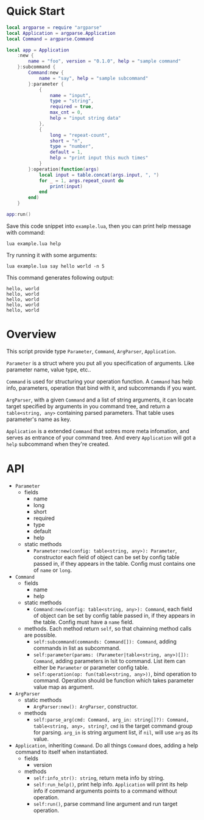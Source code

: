 # Quick Start

```lua
local argparse = require "argparse"
local Application = argparse.Application
local Command = argparse.Command

local app = Application
    :new {
        name = "foo", version = "0.1.0", help = "sample command"
    }:subcommand {
        Command:new {
            name = "say", help = "sample subcommand"
        }:parameter {
            {
                name = "input",
                type = "string",
                required = true,
                max_cnt = 0,
                help = "input string data"
            },
            {
                long = "repeat-count",
                short = "n",
                type = "number",
                default = 1,
                help = "print input this much times"
            }
        }:operation(function(args)
            local input = table.concat(args.input, ", ")
            for _ = 1, args.repeat_count do
                print(input)
            end
        end)
    }

app:run()
```

Save this code snippet into `example.lua`, then you can print help message with
command:

```
lua example.lua help
```

Try running it with some arguments:

```
lua example.lua say hello world -n 5
```

This command generates following output:

```
hello, world
hello, world
hello, world
hello, world
hello, world
```

# Overview

This script provide type `Parameter`, `Command`, `ArgParser`, `Application`.

`Parameter` is a struct where you put all you specification of arguments. Like
parameter name, value type, etc..

`Command` is used for structuring your operation function. A `Command` has help
info, parameters, operation that bind with it, and subcommands if you want.

`ArgParser`, with a given `Command` and a list of string arguments, it can locate
target specified by arguments in you command tree, and return a `table<string, any>`
containing parsed parameters. That table uses parameter's name as key.

`Application` is a extended `Command` that sotres more meta infomation, and serves
as entrance of your command tree. And every `Application` will got a `help` subcommand
when they're created.

# API

- `Parameter`
  - fields
    - name
    - long
    - short
    - required
    - type
    - default
    - help
  - static methods
    - `Parameter:new(config: table<string, any>): Parameter`, constructor each
      field of object can be set by config table passed in, if they appears in
      the table. Config must contains one of `name` or `long`.
- `Command`
  - fields
    - name
    - help
  - static methods
    - `Command:new(config: table<string, any>): Command`, each field of object
      can be set by config table passed in, if they appears in the table. Config
      must have a `name` field.
  - methods. Each method return `self`, so that chainning method calls are possible.
    - `self:subcommand(commands: Command[]): Command`, adding commands in list
      as subcommand.
    - `self:parameter(params: (Parameter|table<string, any>)[]): Command`,
      adding parameters in lsit to command. List item can either be `Parameter`
      or parameter config table.
    - `self:operation(op: fun(table<string, any>))`, bind operation to command.
      Operation should be function which takes parameter value map as argument.
- `ArgParser`
  - static methods
    - `ArgParser:new(): ArgParser`, constructor.
  - methods
    - `self:parse_arg(cmd: Command, arg_in: string[]?): Command, table<string, any>, string?`,
    `cmd` is the target command group for parsing. `arg_in` is string argument
    list, if `nil`, will use `arg` as its value.
- `Application`, inheriting `Command`. Do all things `Command` does, adding a help
  command to itself when instantiated.
  - fields
    - version
  - methods
    - `self:info_str(): string`, return meta info by string.
    - `self:run_help()`, print help info. `Application` will print its help info
      if command arguments points to a command without operation.
    - `self:run()`, parse command line argument and run target operation.

